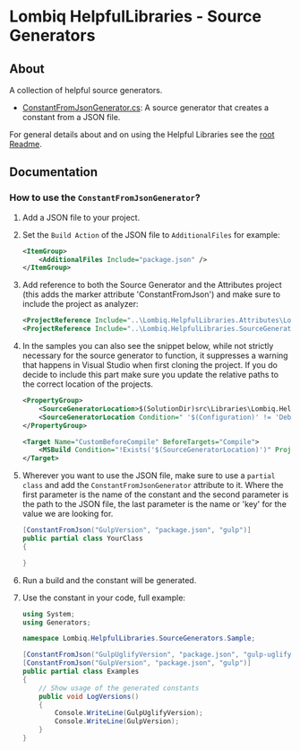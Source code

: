 # Lombiq HelpfulLibraries - Source Generators

## About

A collection of helpful source generators.

- [ConstantFromJsonGenerator.cs](ConstantFromJsonGenerator.cs): A source generator that creates a constant from a JSON file.

For general details about and on using the Helpful Libraries see the [root Readme](../Readme.md).

## Documentation

### How to use the `ConstantFromJsonGenerator`?

1. Add a JSON file to your project.
2. Set the `Build Action` of the JSON file to `AdditionalFiles` for example:

    ```xml
    <ItemGroup>
        <AdditionalFiles Include="package.json" />
    </ItemGroup>
    ```

3. Add reference to both the Source Generator and the Attributes project (this adds the marker attribute 'ConstantFromJson') and make sure to include the project as analyzer:

    ```xml
    <ProjectReference Include="..\Lombiq.HelpfulLibraries.Attributes\Lombiq.HelpfulLibraries.Attributes.csproj" OutputItemType="Analyzer" ReferenceOutputAssembly="true" />
    <ProjectReference Include="..\Lombiq.HelpfulLibraries.SourceGenerators\Lombiq.HelpfulLibraries.SourceGenerators.csproj" OutputItemType="Analyzer" ReferenceOutputAssembly="false" />
    ```

4. In the samples you can also see the snippet below, while not strictly necessary for the source generator to function, it suppresses a warning that happens in Visual Studio when first cloning the project. If you do decide to include this part make sure you update the relative paths to the correct location of the projects.

    ```xml
    <PropertyGroup>
        <SourceGeneratorLocation>$(SolutionDir)src\Libraries\Lombiq.HelpfulLibraries\Lombiq.HelpfulLibraries.SourceGenerators\bin\Debug\netstandard2.0\Lombiq.HelpfulLibraries.SourceGenerators.dll</SourceGeneratorLocation>
        <SourceGeneratorLocation Condition=" '$(Configuration)' != 'Debug' ">$(SolutionDir)src\Libraries\Lombiq.HelpfulLibraries\Lombiq.HelpfulLibraries.SourceGenerators\bin\Release\netstandard2.0\Lombiq.HelpfulLibraries.SourceGenerators.dll</SourceGeneratorLocation>
    </PropertyGroup> 

    <Target Name="CustomBeforeCompile" BeforeTargets="Compile">
        <MSBuild Condition="!Exists('$(SourceGeneratorLocation)')" Projects="..\Lombiq.HelpfulLibraries.SourceGenerators\Lombiq.HelpfulLibraries.SourceGenerators.csproj" />
    </Target>
    ```

5. Wherever you want to use the JSON file, make sure to use a `partial class` and add the `ConstantFromJsonGenerator` attribute to it.
Where the first parameter is the name of the constant and the second parameter is the path to the JSON file, the last parameter is the name or 'key' for the value we are looking for.

    ```csharp
    [ConstantFromJson("GulpVersion", "package.json", "gulp")]
    public partial class YourClass
    {
    
    }
    ```

6. Run a build and the constant will be generated.
7. Use the constant in your code, full example:

    ```csharp
    using System;
    using Generators;
    
    namespace Lombiq.HelpfulLibraries.SourceGenerators.Sample;
    
    [ConstantFromJson("GulpUglifyVersion", "package.json", "gulp-uglify")]
    [ConstantFromJson("GulpVersion", "package.json", "gulp")]
    public partial class Examples
    {
        // Show usage of the generated constants
        public void LogVersions()
        {
            Console.WriteLine(GulpUglifyVersion);
            Console.WriteLine(GulpVersion);
        }
    }
    ```
